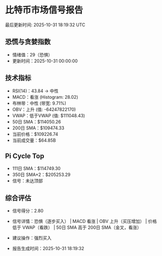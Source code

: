 # 比特币市场信号报告

最后更新时间: 2025-10-31 18:19:32 UTC

## 恐慌与贪婪指数
- 情绪值：29（恐惧）
- 更新时间：2025-10-31 00:00:00

## 技术指标
- RSI(14)：43.84 → 中性
- MACD：看涨 (Histogram: 28.02)
- 布林带：中性 (带宽: 9.71%)
- OBV：上升 (值: -64247822170)
- VWAP：低于VWAP (值: $111048.43)
- 50日 SMA：$114050.26
- 200日 SMA：$109474.33
- 当前价格：$109226.74
- 当前成交量：$64.85B

## Pi Cycle Top
- 111日 SMA：$114749.30
- 350日 SMA×2：$205253.29
- 信号：未达顶部

## 综合评估
- 信号得分：2.80
- 信号详情：恐惧（逐步买入） | MACD 看涨 | OBV 上升（买压增加） | 价格低于 VWAP（看跌） | 50日 SMA 高于 200日 SMA（金叉，看涨）
- 建议操作：强烈买入

- 报告生成时间：2025-10-31 18:19:32